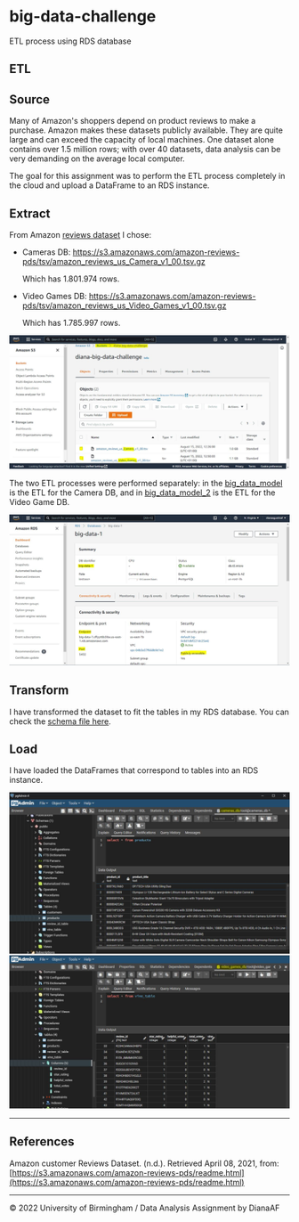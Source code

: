 # big-data-challenge
ETL process using RDS database

## ETL

## Source

Many of Amazon's shoppers depend on product reviews to make a purchase. Amazon makes these datasets publicly available. They are quite large and can exceed the capacity of local machines. One dataset alone contains over 1.5 million rows; with over 40 datasets, data analysis can be very demanding on the average local computer. 

The goal for this assignment was to perform the ETL process completely in the cloud and upload a DataFrame to an RDS instance.

## Extract

From Amazon [reviews dataset](https://s3.amazonaws.com/amazon-reviews-pds/tsv/index.txt) I chose:

* Cameras DB: https://s3.amazonaws.com/amazon-reviews-pds/tsv/amazon_reviews_us_Camera_v1_00.tsv.gz
  
  Which has 1.801.974 rows.

* Video Games DB: https://s3.amazonaws.com/amazon-reviews-pds/tsv/amazon_reviews_us_Video_Games_v1_00.tsv.gz
  
  Which has 1.785.997 rows.

![Bucket](/AWS-Screenshots/aws-bucket.JPG)

The two ETL processes were performed separately: in the [big_data_model](/big_data_model.ipynb) is the ETL for the Camera DB, and in [big_data_model_2](/big_data_model_2.ipynb) is the ETL for the Video Game DB.

![DB](/AWS-Screenshots/aws-db1.JPG)

## Transform 

I have transformed the dataset to fit the tables in my RDS database. You can check the [schema file here](/schema.sql). 

## Load

I have loaded the DataFrames that correspond to tables into an RDS instance.

![Postgres](/AWS-Screenshots/postgres-cameras-query.JPG)
![Postgres](/AWS-Screenshots/postgres-vgames-query.JPG)

- - -

## References

Amazon customer Reviews Dataset. (n.d.). Retrieved April 08, 2021, from: [https://s3.amazonaws.com/amazon-reviews-pds/readme.html](https://s3.amazonaws.com/amazon-reviews-pds/readme.html)

- - -

© 2022 University of Birmingham / Data Analysis Assignment by DianaAF	
